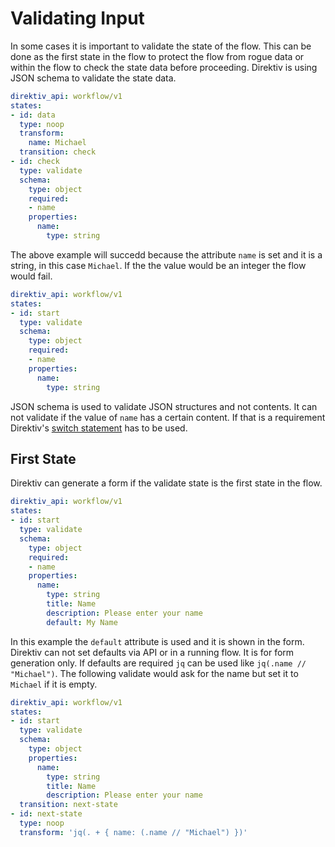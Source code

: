 # Validating Input

In some cases it is important to validate the state of the flow. This can be done as the first state in the flow to protect the flow from rogue data or within the flow to check the state data before proceeding. Direktiv is using JSON schema to validate the state data.

```yaml title="Check Attribute"
direktiv_api: workflow/v1
states:
- id: data
  type: noop
  transform: 
    name: Michael
  transition: check
- id: check
  type: validate
  schema:
    type: object
    required: 
    - name
    properties:
      name:
        type: string
```

The above example will succedd because the attribute `name` is set and it is a string, in this case `Michael`. If the the value would be an integer the flow would fail.


```yaml title="Failed Attribute"
direktiv_api: workflow/v1
states:
- id: start
  type: validate
  schema:
    type: object
    required: 
    - name
    properties:
      name:
        type: string
```

JSON schema is used to validate JSON structures and not contents. It can not validate if the value of `name` has a certain content. If that is a requirement Direktiv's [switch statement](/spec/workflow-yaml/switch/) has to be used. 

## First State

Direktiv can generate a form if the validate state is the first state in the flow. 

```yaml title="Validate Form"
direktiv_api: workflow/v1
states:
- id: start
  type: validate
  schema:
    type: object
    required: 
    - name
    properties:
      name:
        type: string
        title: Name
        description: Please enter your name
        default: My Name
```

In this example the `default` attribute is used and it is shown in the form. Direktiv can not set defaults via API or in a running flow. It is for  form generation only. If defaults are required `jq` can be used like `jq(.name // "Michael")`. The following validate would ask for the name but set it to `Michael` if it is empty.

```yaml title="Setting Defaults"
direktiv_api: workflow/v1
states:
- id: start
  type: validate
  schema:
    type: object
    properties:
      name:
        type: string
        title: Name
        description: Please enter your name
  transition: next-state
- id: next-state
  type: noop
  transform: 'jq(. + { name: (.name // "Michael") })'
```